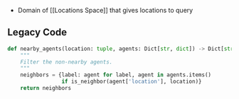 - Domain of [[Locations Space]] that gives locations to query


## Legacy Code

```python
def nearby_agents(location: tuple, agents: Dict[str, dict]) -> Dict[str, dict]:
    """
    Filter the non-nearby agents.
    """
    neighbors = {label: agent for label, agent in agents.items()
                 if is_neighbor(agent['location'], location)}
    return neighbors
```